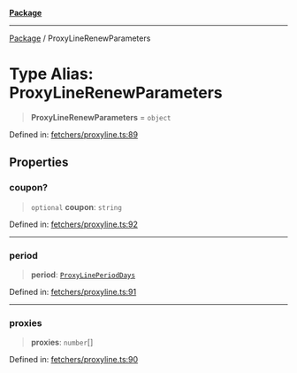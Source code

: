 [**Package**](../README.md)

***

[Package](../globals.md) / ProxyLineRenewParameters

# Type Alias: ProxyLineRenewParameters

> **ProxyLineRenewParameters** = `object`

Defined in: [fetchers/proxyline.ts:89](https://github.com/AlexXanderGrib/proxy-master/blob/ca5aa337e3a3c6ac87453a9ce0f2477b801f4bc9/src/fetchers/proxyline.ts#L89)

## Properties

### coupon?

> `optional` **coupon**: `string`

Defined in: [fetchers/proxyline.ts:92](https://github.com/AlexXanderGrib/proxy-master/blob/ca5aa337e3a3c6ac87453a9ce0f2477b801f4bc9/src/fetchers/proxyline.ts#L92)

***

### period

> **period**: [`ProxyLinePeriodDays`](ProxyLinePeriodDays.md)

Defined in: [fetchers/proxyline.ts:91](https://github.com/AlexXanderGrib/proxy-master/blob/ca5aa337e3a3c6ac87453a9ce0f2477b801f4bc9/src/fetchers/proxyline.ts#L91)

***

### proxies

> **proxies**: `number`[]

Defined in: [fetchers/proxyline.ts:90](https://github.com/AlexXanderGrib/proxy-master/blob/ca5aa337e3a3c6ac87453a9ce0f2477b801f4bc9/src/fetchers/proxyline.ts#L90)
